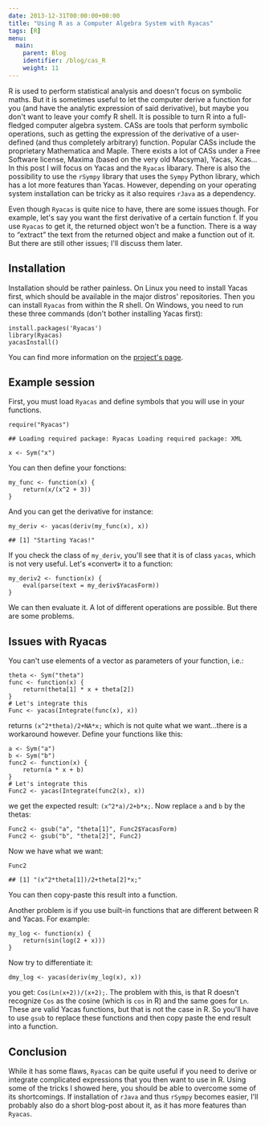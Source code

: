 ```yaml
---
date: 2013-12-31T00:00:00+00:00
title: "Using R as a Computer Algebra System with Ryacas"
tags: [R]
menu:
  main:
    parent: Blog
    identifier: /blog/cas_R
    weight: 11
---
```


<!-- MathJax scripts -->
<script type="text/javascript" async
  src="https://cdn.mathjax.org/mathjax/latest/MathJax.js?config=TeX-MML-AM_CHTML">
</script>


</head>

<body>
<p>R is used to perform statistical analysis and doesn&#39;t focus on symbolic maths. But it is sometimes useful to let the computer derive a function for you (and have the analytic expression of said derivative), but maybe you don&#39;t want to leave your comfy R shell. It is possible to turn R into a full-fledged computer algebra system. CASs are tools that perform symbolic operations, such as getting the expression of the derivative of a user-defined (and thus completely arbitrary) function. Popular CASs include the proprietary Mathematica and Maple. There exists a lot of CASs under a Free Software license, Maxima (based on the very old Macsyma), Yacas, Xcas&hellip; In this post I will focus on Yacas and the <code>Ryacas</code> libarary. There is also the possibility to use the <code>rSympy</code> library that uses the <code>Sympy</code> Python library, which has a lot more features than Yacas. However, depending on your operating system installation can be tricky as it also requires <code>rJava</code> as a dependency. </p>

<p>Even though <code>Ryacas</code> is quite nice to have, there are some issues though. For example, let&#39;s say you want the first derivative of a certain function f. If you use <code>Ryacas</code> to get it, the returned object won&#39;t be a function. There is a way to &ldquo;extract&rdquo; the text from the returned object and make a function out of it. But there are still other issues; I&#39;ll discuss them later.</p>

<h2>Installation</h2>

<p>Installation should be rather painless. On Linux you need to install Yacas first, which should be available in the major distros&#39; repositories. Then you can install <code>Ryacas</code> from within the R shell. On Windows, you need to run these three commands (don&#39;t bother installing Yacas first):</p>

<pre><code>install.packages(&#39;Ryacas&#39;)
library(Ryacas)
yacasInstall()
</code></pre>

<p>You can find more information on the <a href="https://code.google.com/p/ryacas/#INSTALLATION">project&#39;s page</a>.</p>

<h2>Example session</h2>

<p>First, you must load <code>Ryacas</code> and define symbols that you will use in your functions.</p>

<pre><code class="r">require(&quot;Ryacas&quot;)
</code></pre>

<pre><code>## Loading required package: Ryacas Loading required package: XML
</code></pre>

<pre><code class="r">x &lt;- Sym(&quot;x&quot;)
</code></pre>

<p>You can then define your fonctions:</p>

<pre><code class="r">my_func &lt;- function(x) {
    return(x/(x^2 + 3))
}
</code></pre>

<p>And you can get the derivative for instance:</p>

<pre><code class="r">my_deriv &lt;- yacas(deriv(my_func(x), x))
</code></pre>

<pre><code>## [1] &quot;Starting Yacas!&quot;
</code></pre>

<p>If you check the class of <code>my_deriv</code>, you&#39;ll see that it is of class <code>yacas</code>, which is not very useful. Let&#39;s «convert» it to a function:</p>

<pre><code class="r">my_deriv2 &lt;- function(x) {
    eval(parse(text = my_deriv$YacasForm))
}
</code></pre>

<p>We can then evaluate it. A lot of different operations are possible. But there are some problems.</p>

<h2>Issues with Ryacas</h2>

<p>You can&#39;t use elements of a vector as parameters of your function, i.e.:</p>

<pre><code class="r">theta &lt;- Sym(&quot;theta&quot;)
func &lt;- function(x) {
    return(theta[1] * x + theta[2])
}
# Let&#39;s integrate this
Func &lt;- yacas(Integrate(func(x), x))
</code></pre>

<p>returns <code>(x^2*theta)/2+NA*x;</code> which is not quite what we want&hellip;there is a workaround however. Define your functions like this:</p>

<pre><code class="r">a &lt;- Sym(&quot;a&quot;)
b &lt;- Sym(&quot;b&quot;)
func2 &lt;- function(x) {
    return(a * x + b)
}
# Let&#39;s integrate this
Func2 &lt;- yacas(Integrate(func2(x), x))
</code></pre>

<p>we get the expected result: <code>(x^2*a)/2+b*x;</code>. Now replace <code>a</code> and <code>b</code> by the thetas:</p>

<pre><code class="r">Func2 &lt;- gsub(&quot;a&quot;, &quot;theta[1]&quot;, Func2$YacasForm)
Func2 &lt;- gsub(&quot;b&quot;, &quot;theta[2]&quot;, Func2)
</code></pre>

<p>Now we have what we want: </p>

<pre><code class="r">Func2
</code></pre>

<pre><code>## [1] &quot;(x^2*theta[1])/2+theta[2]*x;&quot;
</code></pre>

<p>You can then copy-paste this result into a function.</p>

<p>Another problem is if you use built-in functions that are different between R and Yacas. For example:</p>

<pre><code class="r">my_log &lt;- function(x) {
    return(sin(log(2 + x)))
}
</code></pre>

<p>Now try to differentiate it:</p>

<pre><code class="r">dmy_log &lt;- yacas(deriv(my_log(x), x))
</code></pre>

<p>you get: <code>Cos(Ln(x+2))/(x+2);</code>. The problem with this, is that R doesn&#39;t recognize <code>Cos</code> as the cosine (which is <code>cos</code> in R) and the same goes for <code>Ln</code>. These are valid Yacas functions, but that is not the case in R. So you&#39;ll have to use <code>gsub</code> to replace these functions and then copy paste the end result into a function.</p>

<h2>Conclusion</h2>

<p>While it has some flaws, <code>Ryacas</code> can be quite useful if you need to derive or integrate complicated expressions that you then want to use in R. Using some of the tricks I showed here, you should be able to overcome some of its shortcomings. If installation of <code>rJava</code> and thus <code>rSympy</code> becomes easier, I&#39;ll probably also do a short blog-post about it, as it has more features than <code>Ryacas</code>.</p>

</body>



